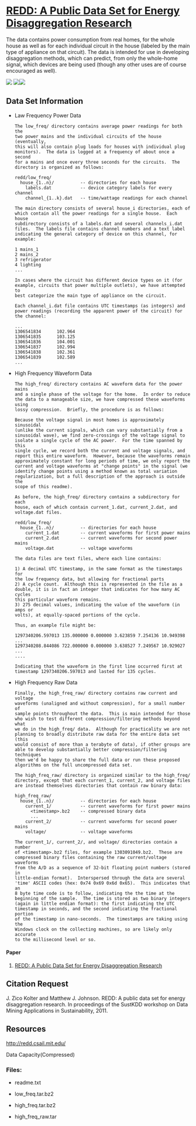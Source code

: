 # [REDD: A Public Data Set for Energy Disaggregation Research](<http://redd.csail.mit.edu/>)      

The data contains power consumption from real homes, for the whole house as well as for each individual circuit in the house (labeled by the main type of appliance on that circuit). The data is intended for use in developing disaggregation methods, which can predict, from only the whole-home signal, which devices are being used (though any other uses are of course encouraged as well).    

![](https://img.shields.io/badge/sector-power-lightblue.svg) ![](https://img.shields.io/badge/labeled-yes-blue.svg)![](https://img.shields.io/badge/time--series-yes-blue.svg)     

## Data Set Information      

- Law Frequency Power Data  

  ```
  The low_freq/ directory contains average power readings for both the
  two power mains and the individual circuits of the house (eventually,
  this will also contain plug loads for houses with individual plug
  monitors).  The data is logged at a frequency of about once a second
  for a mains and once every three seconds for the circuits.  The
  directory is organized as follows:
  
  redd/low_freq/
    house_{1..n}/          -- directories for each house
      labels.dat           -- device category labels for every channel
      channel_{1..k}.dat   -- time/wattage readings for each channel
  
  The main directory consists of several house_i directories, each of
  which contain all the power readings for a single house.  Each house
  subdirectory consists of a labels.dat and several channels_i.dat
  files.  The labels file contains channel numbers and a text label
  indicating the general category of device on this channel, for
  example:
  
  1 mains_1
  2 mains_2
  3 refrigerator
  4 lighting
  ...
  
  In cases where the circuit has different device types on it (for
  example, circuits that power multiple outlets), we have attempted to
  best categorize the main type of appliance on the circuit.
  
  Each channel_i.dat file contains UTC timestamps (as integers) and
  power readings (recording the apparent power of the circuit) for
  the channel:
  
  ...
  1306541834      102.964
  1306541835      103.125
  1306541836      104.001
  1306541837      102.994
  1306541838      102.361
  1306541839      102.589
  ...
  ```

- High Frequency Waveform Data    

  ```
  The high_freq/ directory contains AC waveform data for the power mains
  and a single phase of the voltage for the home.  In order to reduce
  the data to a manageable size, we have compressed these waveforms using
  lossy compression.  Briefly, the procedure is as follows:
  
  Because the voltage signal in most homes is approximately sinusoidal
  (unlike the current signals, which can vary substantially from a
  sinusoidal wave), we find zero-crossings of the voltage signal to
  isolate a single cycle of the AC power.  For the time spanned by this
  single cycle, we record both the current and voltage signals, and
  report this entire waveform.  However, because the waveforms remain
  approximately constant for long periods of time, we only report the
  current and voltage waveforms at "change points" in the signal (we
  identify change points using a method known as total variation
  regularization, but a full description of the approach is outside the
  scope of this readme).
  
  As before, the high_freq/ directory contains a subdirectory for each
  house, each of which contain current_1.dat, current_2.dat, and
  voltage.dat files.
  
  redd/low_freq/
    house_{1..n}/          -- directories for each house
      current_1.dat        -- current waveforms for first power mains
      current_2.dat        -- current waveforms for second power mains
      voltage.dat          -- voltage waveforms
  
  The data files are text files, where each line contains:
  
  1) A decimal UTC timestamp, in the same format as the timestamps for
  the low frequency data, but allowing for fractional parts
  2) A cycle count.  Although this is represented in the file as a
  double, it is in fact an integer that indicates for how many AC cycles
  this particular waveform remains.
  3) 275 decimal values, indicating the value of the waveform (in amps or
  volts), at equally-spaced portions of the cycle.
  
  Thus, an example file might be:
  
  1297340206.597013 135.000000 0.000000 3.623859 7.254136 10.949398 ...
  1297340208.844086 722.000000 0.000000 3.638527 7.249567 10.929027 ...
  ....
  
  Indicating that the waveform in the first line occurred first at
  timestamp 1297340206.597013 and lasted for 135 cycles.
  ```

- High Frequency Raw Data   

  ```
  Finally, the high_freq_raw/ directory contains raw current and voltage
  waveforms (unaligned and without compression), for a small number of
  sample points throughout the data.  This is main intended for those
  who wish to test different compression/filtering methods beyond what
  we do in the high_freq/ data.  Although for practicality we are not
  planning to broadly distribute raw data for the entire data set (this
  would consist of more than a terabyte of data), if other groups are
  able to develop substantially better compression/filtering techniques
  then we'd be happy to share the full data or run these proposed
  algorithms on the full uncompressed data set.
  
  The high_freq_raw/ directory is organized similar to the high_freq/
  directory, except that each current_1, current_2, and voltage files
  are instead themselves directories that contain raw binary data:
  
  high_freq_raw/
    house_{1..n}/          -- directories for each house
      current_1/           -- current waveforms for first power mains
        <timestamp>.bz2    -- compressed binary data
        ...
      current_2/           -- current waveforms for second power mains
      voltage/             -- voltage waveforms
  
  The current_1/, current_2/, and voltage/ directories contain a number
  of <timestamp>.bz2 files, for example 1303091049.bz2.  These are
  compressed binary files containing the raw current/voltage waveforms
  from the A/D as a sequence of 32-bit floating point numbers (stored in
  little-endian format).  Interspersed through the data are several
  'time' ASCII codes (hex: 0x74 0x69 0x6d 0x65).  This indicates that an
  8 byte time code is to follow, indicating the the time at the
  beginning of the sample.  The time is stored as two binary integers
  (again in little endian format): the first indicating the UTC
  timestamp in seconds, and the second indicating the fractional portion
  of the timestamp in nano-seconds.  The timestamps are taking using the
  Windows clock on the collecting machines, so are likely only accurate
  to the millisecond level or so.
  ```

#### Paper    

1. [REDD: A Public Data Set for Energy Disaggregation Research](<http://redd.csail.mit.edu/kolter-kddsust11.pdf>)         

## Citation Request

J. Zico Kolter and Matthew J. Johnson. REDD: A public data set for energy disaggregation research. In proceedings of the SustKDD workshop on Data Mining Applications in Sustainability, 2011.    

## Resources  
<http://redd.csail.mit.edu/>     

Data Capacity(Compressed)              

### Files: 
- readme.txt    

- low_freq.tar.bz2    

- high_freq.tar.bz2   

- high_freq_raw.tar    

​        